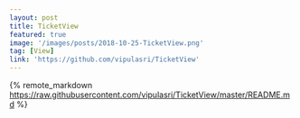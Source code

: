 ```yaml
---
layout: post
title: TicketView
featured: true
image: '/images/posts/2018-10-25-TicketView.png'
tag: [View]
link: 'https://github.com/vipulasri/TicketView'
---
```


{% remote_markdown https://raw.githubusercontent.com/vipulasri/TicketView/master/README.md %}
